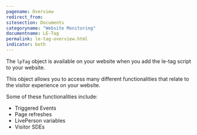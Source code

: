 ```yaml
---
pagename: Overview
redirect_from:
sitesection: Documents
categoryname: "Website Monitoring"
documentname: LE-Tag
permalink: le-tag-overview.html
indicator: both
---
```


The `lpTag` object is available on your website when you add the le-tag script to your website.

This object allows you to access many different functionalities that relate to the visitor experience on your website.

Some of these functionalities include:

- Triggered Events
- Page refreshes
- LivePerson variables
- Visitor SDEs
